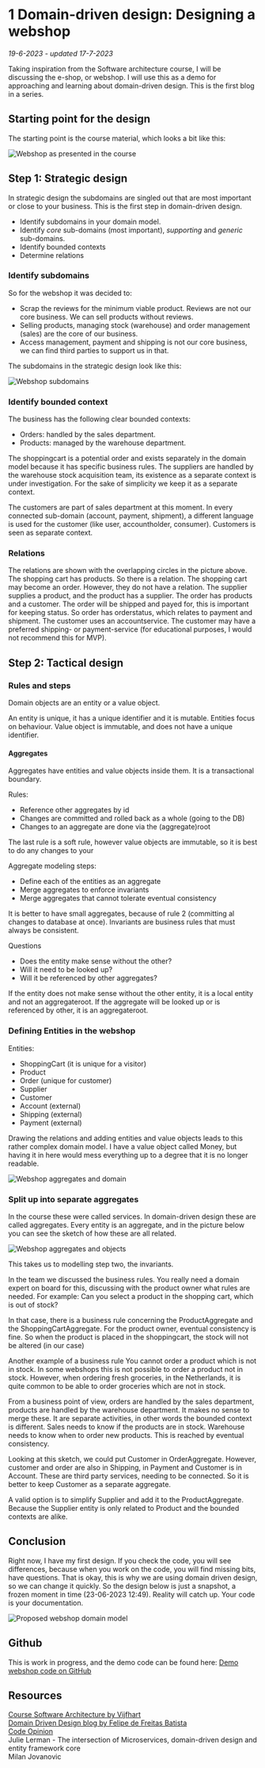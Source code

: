 # 1 Domain-driven design: Designing a webshop

*19-6-2023 - updated 17-7-2023*

Taking inspiration from the Software architecture course, I will be discussing the e-shop, or webshop. I will use this
as a demo for approaching and learning about domain-driven design. This is the first blog in a series.

## Starting point for the design

The starting point is the course material, which looks a bit like this:

![Webshop as presented in the course](../../assets/images/domaindrivendesign/DDDWebshopDomain.png "Webshop as presented in the course")

## Step 1: Strategic design

In strategic design the subdomains are singled out that are most important or close to your business. This is the first
step in domain-driven design.

- Identify subdomains in your domain model.
- Identify *core* sub-domains (most important), *supporting* and *generic* sub-domains.
- Identify bounded contexts
- Determine relations

### Identify subdomains

So for the webshop it was decided to:

- Scrap the reviews for the minimum viable product. Reviews are not our core business. We can sell products without
  reviews.
- Selling products, managing stock (warehouse) and order management (sales) are the core of our business.
- Access management, payment and shipping is not our core business, we can find third parties to support us in that.

The subdomains in the strategic design look like this:

![Webshop subdomains](../../assets/images/domaindrivendesign/DDDWebshopAggregates.png "Webshop aggregates")

### Identify bounded context

The business has the following clear bounded contexts:

- Orders: handled by the sales department.
- Products: managed by the warehouse department.

The shoppingcart is a potential order and exists separately in the domain model because it has specific business rules.
The suppliers are handled by the warehouse stock acquisition team, its existence as a separate context is under
investigation. For the sake of simplicity we keep it as a separate context.

The customers are part of sales department at this moment. In every connected sub-domain (account, payment, shipment), a
different language is used for the customer (like user, accountholder, consumer). Customers is seen as separate context.

### Relations

The relations are shown with the overlapping circles in the picture above.
The shopping cart has products. So there is a relation.
The shopping cart may become an order. However, they do not have a relation.
The supplier supplies a product, and the product has a supplier.
The order has products and a customer. The order will be shipped and payed for, this is important for keeping status. So
order has orderstatus, which relates to payment and shipment.
The customer uses an accountservice. The customer may have a preferred shipping- or payment-service (for educational
purposes, I would not recommend this for MVP).

## Step 2: Tactical design

### Rules and steps

Domain objects are an entity or a value object.

An entity is unique, it has a unique identifier and it is mutable.
Entities focus on behaviour.
Value object is immutable, and does not have a unique identifier.

#### Aggregates

Aggregates have entities and value objects inside them.
It is a transactional boundary.

Rules:

- Reference other aggregates by id
- Changes are committed and rolled back as a whole (going to the DB)
- Changes to an aggregate are done via the (aggregate)root

The last rule is a soft rule, however value objects are immutable, so it is best to do any changes to your

Aggregate modeling steps:

- Define each of the entities as an aggregate
- Merge aggregates to enforce invariants
- Merge aggregates that cannot tolerate eventual consistency

It is better to have small aggregates, because of rule 2 (committing al changes to database at once).
Invariants are business rules that must always be consistent.

Questions

- Does the entity make sense without the other?
- Will it need to be looked up?
- Will it be referenced by other aggregates?

If the entity does not make sense without the other entity, it is a local entity and not an aggregateroot.
If the aggregate will be looked up or is referenced by other, it is an aggregateroot.

### Defining Entities in the webshop

Entities:

- ShoppingCart (it is unique for a visitor)
- Product
- Order (unique for customer)
- Supplier
- Customer
- Account (external)
- Shipping (external)
- Payment (external)

Drawing the relations and adding entities and value objects leads to this rather complex domain model. I have a value
object called Money, but having it in here would mess everything up to a degree that it is no longer readable.

![Webshop aggregates and domain](../../assets/images/domaindrivendesign/DDDWebshopAggregateDomain.png "Webshop aggregates and domain")

### Split up into separate aggregates

In the course these were called services. In domain-driven design these are called aggregates. Every entity is an
aggregate, and in the picture below you can see the sketch of how these are all related.

![Webshop aggregates and objects](../../assets/images/domaindrivendesign/DDDWebshopServices.png "Webshop aggregates and objects")

This takes us to modelling step two, the invariants.

In the team we discussed the business rules. You really need a domain expert on board for this, discussing with the
product owner what rules are needed.
For example: Can you select a product in the shopping cart, which is out of stock?

In that case, there is a business rule concerning the ProductAggregate and the ShoppingCartAggregate.
For the product owner, eventual consistency is fine. So when the product is placed in the shoppingcart, the stock will
not be altered (in our case)

Another example of a business rule
You cannot order a product which is not in stock.
In some webshops this is not possible to order a product not in stock. However, when ordering fresh groceries, in the
Netherlands, it is quite common to be able to order groceries which are not in stock.

From a business point of view, orders are handled by the sales department, products are handled by the warehouse
department. It makes no sense to merge these. It are separate activities, in other words the bounded context is
different.
Sales needs to know if the products are in stock. Warehouse needs to know when to order new products. This is reached by
eventual consistency.

Looking at this sketch, we could put Customer in OrderAggregate. However, customer and order are also in Shipping, in
Payment and Customer is in Account. These are third party services, needing to be connected. So it is better to keep
Customer as a separate aggregate.

A valid option is to simplify Supplier and add it to the ProductAggregate. Because the Supplier entity is only related
to Product and the bounded contexts are alike.

## Conclusion

Right now, I have my first design. If you check the code, you will see differences, because when you work on the code,
you will find missing bits, have questions. That is okay, this is why we are using domain driven design, so we can
change it quickly.
So the design below is just a snapshot, a frozen moment in time (23-06-2023 12:49). Reality will catch up. Your code is
your documentation.

![Proposed webshop domain model](../../assets/images/domaindrivendesign/FinalWebshopDesign.png "Proposed webshop domain model")

## Github

This is work in progress, and the demo code can be found here:
[Demo webshop code on GitHub](https://github.com/HelmerDenDekker/HelmerDemo.WebShop)

## Resources

[Course Software Architecture by Vijfhart](https://www.vijfhart.nl/opleidingen/software-architectuur/)  
[Domain Driven Design blog by Felipe de Freitas Batista](https://thedomaindrivendesign.io/)  
[Code Opinion](https://codeopinion.com/)  
Julie Lerman - The intersection of Microservices, domain-driven design and entity framework core  
Milan Jovanovic

